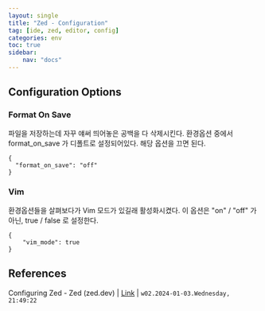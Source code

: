 ```yaml
---
layout: single
title: "Zed - Configuration"
tag: [ide, zed, editor, config]
categories: env
toc: true
sidebar:
    nav: "docs"
---
```


## Configuration Options

### Format On Save 

파일을 저장하는데 자꾸 얘써 띄어놓은 공백을 다 삭제시킨다.
환경옵션 중에서 format_on_save 가 디폴트로 설정되어있다.
해당 옵션을 끄면 된다.

```
{
  "format_on_save": "off"
}
```

### Vim

환경옵션들을 살펴보다가 Vim 모드가 있길래 활성화시켰다. 
이 옵션은 "on" / "off" 가 아닌, true / false 로 설정한다.

```
{
    "vim_mode": true
}
```

## References

Configuring Zed - Zed (zed.dev) | [Link](https://docs.zed.dev/configuration/configuring-zed#folder-specific-settings) | `w02.2024-01-03.Wednesday, 21:49:22`
